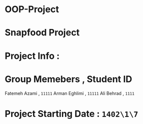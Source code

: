 # OOP-Project

# Snapfood Project

# Project Info :

# Group Memebers , Student ID 
Fatemeh Azami , `11111`
Arman Eghlimi , `11111`
Ali Behrad , `1111`

# Project Starting Date : `1402\1\7`
